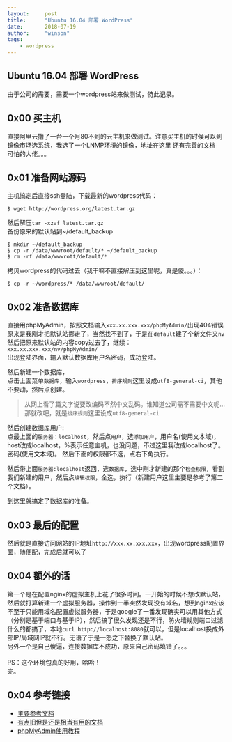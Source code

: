 ```yaml
---
layout:     post
title:      "Ubuntu 16.04 部署 WordPress"
date:       2018-07-19
author:     "winson"
tags:
    - wordpress
---
```


## Ubuntu 16.04 部署 WordPress
由于公司的需要，需要一个wordpress站来做测试，特此记录。

## 0x00 买主机
直接阿里云撸了一台一个月80不到的云主机来做测试。注意买主机的时候可以到镜像市场选系统，我选了一个LNMP环境的镜像，地址在[这里](https://market.aliyun.com/products/53398003/cmjj025458.html?spm=5176.204674.1085795.1.yAMG6r)
还有完善的[文档](https://oneinstack.com/docs/lnmpstack-image-guide/)
<br>
可怕的大佬。。。
<br>
## 0x01 准备网站源码
主机搞定后直接ssh登陆，下载最新的wordpress代码：


```
$ wget http://wordpress.org/latest.tar.gz
```

然后解压`tar -xzvf latest.tar.gz`
<br>
备份原来的默认站到~/default_backup

```
$ mkdir ~/default_backup
$ cp -r /data/wwwroot/default/* ~/default_backup
$ rm -rf /data/wwwrott/default/*
```

拷贝wordpress的代码过去（我干嘛不直接解压到这里呢，真是傻。。。）：

```
$ cp -r ~/wordpress/* /data/wwwroot/default/
```

## 0x02 准备数据库
直接用phpMyAdmin，按照文档输入`xxx.xx.xxx.xxx/phpMyAdmin/`出现404错误
原来是我刚才把默认站挪走了，当然找不到了，于是在`default`建了个新文件夹`nv`然后把原来默认站的内容copy过去了，继续：<br>
`xxx.xx.xxx.xxx/nv/phpMyAdmin/`<br>
出现登陆界面，输入默认数据库用户名密码，成功登陆。<br>

然后新建一个数据库，<br>
点击上面菜单`数据库`，输入`wordpress`，`排序规则`这里设成`utf8-general-ci`，其他不要动，然后点创建。

 > 从网上看了篇文字说要改编码不然中文乱码。谁知道公司需不需要中文呢...那就改吧，就是`排序规则`这里设成`utf8-general-ci`


然后创建数据库用户:<br>
点最上面的`服务器：localhost`，然后点`用户`，选`添加用户`，用户名(使用文本域)，host改成localhost，%表示任意主机，也没问题，不过这里我改成localhost了。密码(使用文本域)。
然后下面的权限都不选，点右下角执行。<br>

然后带上面`服务器:localhost`返回，选`数据库`，选中刚才新建的那个`检查权限`，看到我们新建的用户，然后点`编辑权限`，全选，执行（新建用户这里主要是参考了第二个文档）。

到这里就搞定了数据库的准备。

## 0x03 最后的配置
然后就是直接访问网站的IP地址`http://xxx.xx.xxx.xxx`，出现wordpress配置界面，随便配，完成后就可以了

## 0x04 额外的话
第一个是在配置nginx的虚拟主机上花了很多时间。一开始的时候不想改默认站，然后就打算新建一个虚拟服务器，操作到一半突然发现没有域名，想到nginx应该不至于只能用域名配置虚拟服务器，于是google了一番发现确实可以用其他方式（分别是基于端口与基于IP），然后搞了很久发现还是不行，防火墙规则端口过滤什么的都搞了，本地`curl http://localhost:8080`就可以，但是localhost换成外部IP/局域网IP就不行。无语了于是一怒之下替换了默认站。<br>
另外一个是自己傻逼，连接数据库不成功，原来自己密码填错了。。。<br>
<br>
PS：这个环境包真的好用，哈哈！
<br>
完。


## 0x04 参考链接
- [主要参考文档](https://oneinstack.com/docs/lnmpstack-image-guide/)
- [有点旧但是还是相当有用的文档](https://codex.wordpress.org/zh-cn:%E5%AE%89%E8%A3%85_WordPress)
- [phpMyAdmin使用教程](https://blog.csdn.net/u012767761/article/details/78238487)